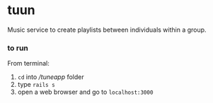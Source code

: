 # tuun
Music service to create playlists between individuals within a group.


### to run
From terminal: 
1. `cd` into _/tuneapp_ folder
2. type `rails s`
3. open a web browser and go to `localhost:3000`
